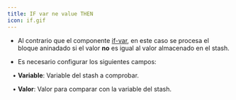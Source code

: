 ```yaml
---
title: IF var ne value THEN
icon: if.gif
---
```


* Al contrario que el componente [if-var](Reglas/Paleta/Control/if-var), en este caso se procesa el bloque aninadado si el valor **no** es igual al valor almacenado en el stash.

* Es necesario configurar los siguientes campos: <br />

&nbsp; &nbsp;• **Variable**: Variable del stash a comprobar. <br />

&nbsp; &nbsp;• **Valor**: Valor para comparar con la variable del stash.
